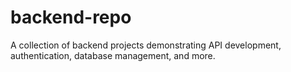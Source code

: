 # backend-repo
A collection of backend projects demonstrating API development, authentication, database management, and more.
